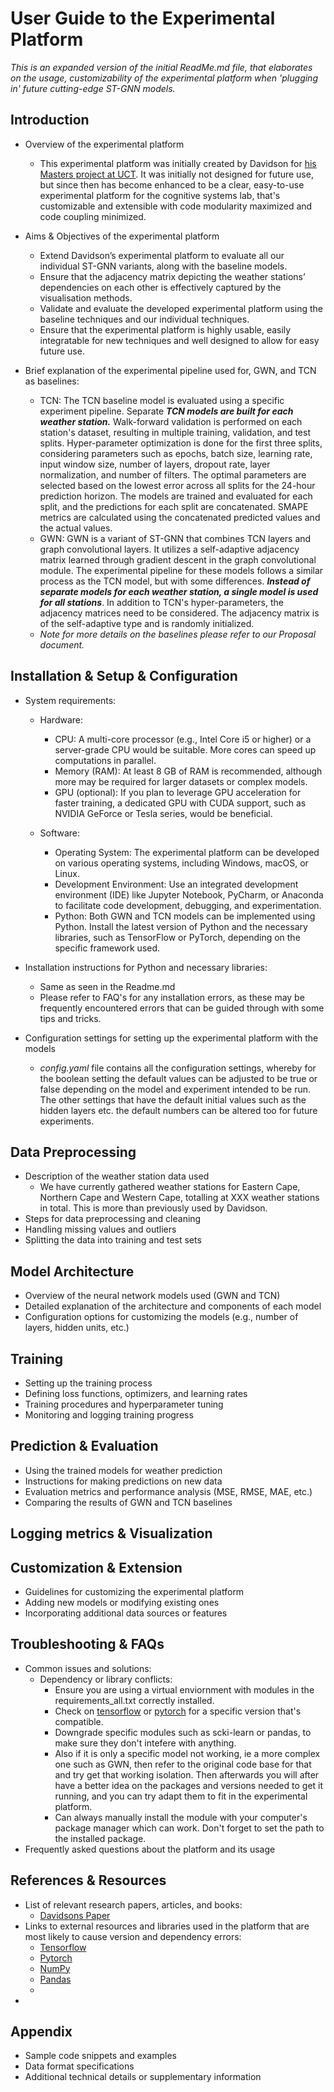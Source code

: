 # User Guide to the Experimental Platform

*This is an expanded version of the initial ReadMe.md file, that elaborates on the usage, customizability of the experimental platform when 'plugging in' future cutting-edge ST-GNN models.*

## Introduction

* Overview of the experimental platform

  * This experimental platform was initially created by Davidson for [his Masters project at UCT](https://www.springerprofessional.de/en/st-gnns-for-weather-prediction-in-south-africa/23774860). It was initially not designed for future use, but since then has become enhanced to be a clear, easy-to-use experimental platform for the cognitive systems lab, that's customizable and extensible with code modularity maximized and code coupling minimized.
* Aims & Objectives of the experimental platform

  * Extend Davidson’s experimental platform to evaluate all our individual ST-GNN variants, along with the baseline models.
  * Ensure that the adjacency matrix depicting the weather stations’ dependencies on each other is effectively captured by the visualisation methods.
  * Validate and evaluate the developed experimental platform using the baseline techniques and our individual techniques.
  * Ensure that the experimental platform is highly usable, easily integratable for new techniques and well designed to allow for easy future use.
* Brief explanation of the experimental pipeline used for, GWN, and TCN as baselines:

  * TCN: The TCN baseline model is evaluated using a specific experiment pipeline. Separate ***TCN models are built for each weather station.*** Walk-forward validation is performed on each station's dataset, resulting in multiple training, validation, and test splits. Hyper-parameter optimization is done for the first three splits, considering parameters such as epochs, batch size, learning rate, input window size, number of layers, dropout rate, layer normalization, and number of filters. The optimal parameters are selected based on the lowest error across all splits for the 24-hour prediction horizon. The models are trained and evaluated for each split, and the predictions for each split are concatenated. SMAPE metrics are calculated using the concatenated predicted values and the actual values.
  * GWN: GWN is a variant of ST-GNN that combines TCN layers and graph convolutional layers. It utilizes a self-adaptive adjacency matrix learned through gradient descent in the graph convolutional module. The experimental pipeline for these models follows a similar process as the TCN model, but with some differences. ***Instead of separate models for each weather station, a single model is used for all stations***. In addition to TCN's hyper-parameters, the adjacency matrices need to be considered. The adjacency matrix is of the self-adaptive type and is randomly initialized.
  * *Note for more details on the baselines please refer to our Proposal document.*

## Installation & Setup & Configuration

* System requirements:

  * Hardware:

    - CPU: A multi-core processor (e.g., Intel Core i5 or higher) or a server-grade CPU would be suitable. More cores can speed up computations in parallel.
    - Memory (RAM): At least 8 GB of RAM is recommended, although more may be required for larger datasets or complex models.
    - GPU (optional): If you plan to leverage GPU acceleration for faster training, a dedicated GPU with CUDA support, such as NVIDIA GeForce or Tesla series, would be beneficial.
  * Software:

    * Operating System: The experimental platform can be developed on various operating systems, including Windows, macOS, or Linux.
    * Development Environment: Use an integrated development environment (IDE) like Jupyter Notebook, PyCharm, or Anaconda to facilitate code development, debugging, and experimentation.
    * Python: Both GWN and TCN models can be implemented using Python. Install the latest version of Python and the necessary libraries, such as TensorFlow or PyTorch, depending on the specific framework used.
* Installation instructions for Python and necessary libraries:

  * Same as seen in the Readme.md
  * Please refer to FAQ's for any installation errors, as these may be frequently encountered errors that can be guided through with some tips and tricks.
* Configuration settings for setting up the experimental platform with the models

  * *config.yaml* file contains all the configuration settings, whereby for the boolean setting the default values can be adjusted to be true or false depending on the model and experiment intended to be run. The other settings that have the default initial values such as the hidden layers etc. the default numbers can be altered too for future experiments.

## Data Preprocessing

* Description of the weather station data used
  * We have currently gathered weather stations for Eastern Cape, Northern Cape and Western Cape, totalling at XXX weather stations in total. This is more than previously used by Davidson.
* Steps for data preprocessing and cleaning
* Handling missing values and outliers
* Splitting the data into training and test sets

## Model Architecture

* Overview of the neural network models used (GWN and TCN)
* Detailed explanation of the architecture and components of each model
* Configuration options for customizing the models (e.g., number of layers, hidden units, etc.)

## Training

* Setting up the training process
* Defining loss functions, optimizers, and learning rates
* Training procedures and hyperparameter tuning
* Monitoring and logging training progress

## Prediction & Evaluation

* Using the trained models for weather prediction
* Instructions for making predictions on new data
* Evaluation metrics and performance analysis (MSE, RMSE, MAE, etc.)
* Comparing the results of GWN and TCN baselines

## Logging metrics & Visualization

## Customization & Extension

* Guidelines for customizing the experimental platform
* Adding new models or modifying existing ones
* Incorporating additional data sources or features

## Troubleshooting & FAQs

* Common issues and solutions:
  * Dependency or library conflicts:
    * Ensure you are using a virtual enviornment with modules in the requirements_all.txt correctly installed.
    * Check on [tensorflow](https://www.tensorflow.org/guide/versions) or [pytorch](https://pytorch.org/docs/stable/index.html) for a specific version that's compatible.
    * Downgrade specific modules such as scki-learn or pandas, to make sure they don't intefere with anything.
    * Also if it is only a specific model not working, ie a more complex one such as GWN, then refer to the original code base for that and try get that working isolation. Then afterwards you will after have a better idea on the packages and versions needed to get it running, and you can try adapt them to fit in the experimental platform.
    * Can always manually install the module with your computer's package manager which can work. Don't forget to set the path to the installed package.
* Frequently asked questions about the platform and its usage

## References & Resources

* List of relevant research papers, articles, and books:
  * [Davidsons Paper](https://www.springerprofessional.de/en/st-gnns-for-weather-prediction-in-south-africa/23774860)
* Links to external resources and libraries used in the platform that are most likely to cause version and dependency errors:
  * [Tensorflow](https://www.tensorflow.org)
  * [Pytorch](https://pytorch.org)
  * [NumPy](https://numpy.org/doc/stable/)
  * [Pandas](https://pandas.pydata.org/docs/user_guide/index.html)
  * 
* 

## Appendix

* Sample code snippets and examples
* Data format specifications
* Additional technical details or supplementary information
